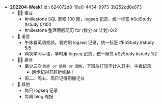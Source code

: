 - **202204-Week1**
  id:: 624072d8-10e0-4434-9973-3b252cd0e873
	- 👨‍🔧 事业
		- #milestone SQL 累积 100 题，logseq 记录，统一标签 #SqlStudy #study 0/100
		- #milestone 整理两版简历 for (数分 or 计划) 0/2
	- 🧿 语言
		- 午休看英语视频，看完用 logseq 记录，统一标签 #EnStudy #study 5/5
		- 两次学习手语，学时用 logseq 记录，统一标签 #SyStudy #study 1/2
	- 🤸‍♂️ 身体
		- 至少三次 `跑步 or 跳绳 or 跟练`，下班后打球不计入其中，手表记录
			- 跑步记得开辟新线路！
		- 周二、周五、周日记得用脱毛仪
	- 🎈 其他
		- 每日 logseq 记录
		- 每周 blog 周报